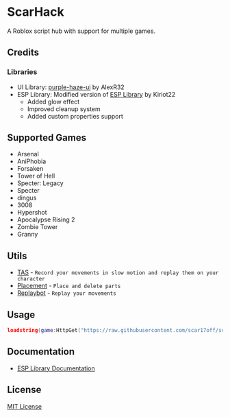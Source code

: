 # ScarHack

A Roblox script hub with support for multiple games.

## Credits

### Libraries
- UI Library: [purple-haze-ui](https://github.com/Averiias/purple-haze-pf) by AlexR32 
- ESP Library: Modified version of [ESP Library](https://kiriot22.com/releases/ESP.lua) by Kiriot22
  - Added glow effect
  - Improved cleanup system
  - Added custom properties support

## Supported Games

- Arsenal
- AniPhobia
- Forsaken
- Tower of Hell
- Specter: Legacy
- Specter
- dingus
- 3008
- Hypershot
- Apocalypse Rising 2
- Zombie Tower
- Granny

## Utils
- [TAS](utils/tas.lua) - `Record your movements in slow motion and replay them on your character`
- [Placement](utils/placement.lua) - `Place and delete parts`
- [Replaybot](utils/replaybot.lua) - `Replay your movements`

## Usage

```lua
loadstring(game:HttpGet("https://raw.githubusercontent.com/scar17off/scarhack/refs/heads/main/main.lua"))()
```

## Documentation
- [ESP Library Documentation](libraries/ESP.md)

## License
[MIT License](LICENSE.md)